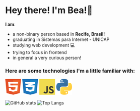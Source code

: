 # Hey there! I'm Bea!👋

**I am**:
- a non-binary person based in **Recife, Brasil!** 
- graduating in Sistemas para Internet - UNICAP
- studying web development 💻
- trying to focus in frontend 
- in general a very curious person!


### Here are some technologies I'm a little familiar with:
<div>
  <img src="assets/html-1.svg" width="50px" height="50px" margin="5px">
  <img src="assets/css-3.svg" width="50px" height="50px" margin="5px">
  <img src="assets/logo-javascript.svg" width="50px" height="50px" margin="5px">
  <img src="assets/python-5.svg" width="50px" height="50px" margin="5px">
</div>



![GitHub stats](https://github-readme-stats.vercel.app/api?username=bea-codes&show_icons=true&theme=tokyonight)
![Top Langs](https://github-readme-stats.vercel.app/api/top-langs/?username=bea-codes&theme=tokyonight)
<br/>





